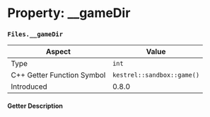 
# Property: __gameDir
### `Files.__gameDir`

| Aspect | Value |
| --- | --- |
| Type | `int` |
| C++ Getter Function Symbol | `kestrel::sandbox::game()` |
| Introduced | 0.8.0 |

#### Getter Description

